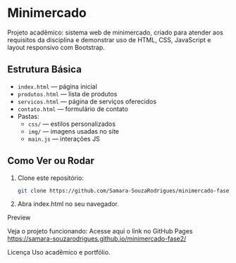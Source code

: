 # Minimercado 
Projeto acadêmico: sistema web de minimercado, criado para atender aos requisitos da disciplina e demonstrar uso de HTML, CSS, JavaScript e layout responsivo com Bootstrap.

## Estrutura Básica

- `index.html` — página inicial  
- `produtos.html` — lista de produtos  
- `servicos.html` — página de serviços oferecidos  
- `contato.html` — formulário de contato  
- Pastas:  
  - `css/` — estilos personalizados  
  - `img/` — imagens usadas no site  
  - `main.js` — interações JS

## Como Ver ou Rodar

1. Clone este repositório:  
   ```bash
   git clone https://github.com/Samara-SouzaRodrigues/minimercado-fase2.git

2. Abra index.html no seu navegador.

Preview

Veja o projeto funcionando:
Acesse aqui o link no GitHub Pages
https://samara-souzarodrigues.github.io/minimercado-fase2/

Licença
Uso acadêmico e portfólio.
